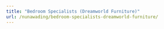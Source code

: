 ```yaml
---
title: "Bedroom Specialists (Dreamworld Furniture)"
url: /nunawading/bedroom-specialists-dreamworld-furniture/
---
```

